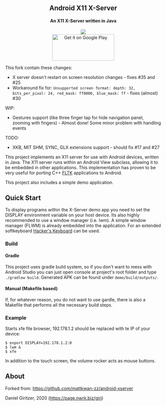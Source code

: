 <h2 align="center"><b>Android X11 X-Server</b></h2>
<h4 align="center">An X11 X-Server written in Java</h4>
<p align="center"><a href="https://f-droid.org/packages/au.com.darkside.xdemo/"><img src="https://f-droid.org/wiki/images/0/06/F-Droid-button_get-it-on.png"></a><br/><a href='https://play.google.com/store/apps/details?id=au.com.darkside.xdemo'><img width='200' height='85' alt='Get it on Google Play' src='https://play.google.com/intl/en_us/badges/static/images/badges/en_badge_web_generic.png'/></a></p>

This fork contain these changes:
 - X server doesn't restart on screen resolution changes - fixes #35 and #25
 - Workaround fix for: `Unsupported screen format: depth: 32, bits_per_pixel: 24, red_mask: ff0000, blue_mask: ff` - fixes (almost) #30

WIP:
 - Gestures support (like three finger tap for hide navigation panel, zooming with fingers) - Almost done! Some minor problem with handling events

TODO:
 - XKB, MIT SHM, SYNC, GLX extensions support - should fix #17 and #27

This project implements an X11 server for use with Android devices, written in Java. The X11 server runs within an Android View subclass, allowing it to be embedded in other applications. This implementation has proven to be very useful for porting C++ [FLTK](https://www.fltk.org/) applications to Android.

This project also includes a simple demo application.


Quick Start
-----------

To display programs within the X-Server demo app you need to set the DISPLAY environment variable on your host device. Its also highly recommended to use a window manager (i.e. lwm). A simple window manager (FLWM) is already embedded into the application. For an extended softkeyboard [Hacker's Keyboard](https://f-droid.org/en/packages/org.pocketworkstation.pckeyboard/) can be used.

### Build

#### Gradle

This project uses gradle build system, so if you don't want to mess with Android Studio you can just
 open console at project's root folder and type `./gradlew build`. Generated APK can be found under
 `demo/build/outputs/`.

#### Manual (Makefile based)

If, for whatever reason, you do not want to use gardle, there is also a Makefile that performs all the necessary build steps.

### Example

Starts xfe file browser, 192.178.1.2 should be replaced with te IP of your device:

```
$ export DISPLAY=192.178.1.2:0
$ lwm &
$ xfe
```

In addition to the touch screen, the volume rocker acts as mouse buttons.


About
-----

Forked from: https://github.com/mattkwan-zz/android-xserver

Daniel Giritzer, 2020 (https://page.nwrk.biz/giri)
